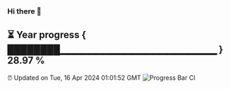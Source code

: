 ### Hi there 👋
⏳ Year progress { ████████▁▁▁▁▁▁▁▁▁▁▁▁▁▁▁▁▁▁▁▁▁▁ } 28.97 %
---
⏰ Updated on Tue, 16 Apr 2024 01:01:52 GMT
![Progress Bar CI](https://github.com/liununu/liununu/workflows/Progress%20Bar%20CI/badge.svg)
